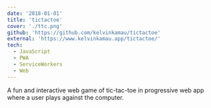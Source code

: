 ```yaml
---
date: '2018-01-01'
title: 'tictactoe'
cover: './ttc.png'
github: 'https://github.com/kelvinkamau/tictactoe'
external: 'https://www.kelvinkamau.app/tictactoe/'
tech:
  - JavaScript
  - PWA
  - ServiceWorkers
  - Web
---
```


A fun and interactive web game of tic-tac-toe in progressive web app where a user plays against the computer.
